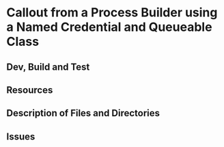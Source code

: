 # Callout from a Process Builder using a Named Credential and Queueable Class

## Dev, Build and Test

## Resources

## Description of Files and Directories

## Issues
